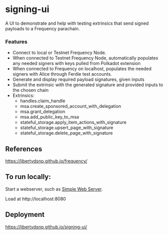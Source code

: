 # signing-ui

A UI to demonstrate and help with testing extrinsics that send signed payloads to a Frequency parachain.

### Features

- Connect to local or Testnet Frequency Node.
- When connected to Testnet Frequency Node, automatically populates any needed signers with keys pulled from Polkadot extension
- When connected to Frequency on localhost, populates the needed signers with Alice through Ferdie test accounts.
- Generate and display required payload signatures, given inputs
- Submit the extrinsic with the generated signature and provided inputs to the chosen chain
- Extrinsics:
  - handles.claim_handle
  - msa.create_sponsored_account_with_delegation
  - msa.grant_delegation
  - msa.add_public_key_to_msa
  - stateful_storage.apply_item_actions_with_signature
  - stateful_storage.upsert_page_with_signature
  - stateful_storage.delete_page_with_signature

## References

https://libertydsnp.github.io/frequency/

## To run locally:

Start a webserver, such as [Simple Web Server](https://simplewebserver.org/).

Load at http://localhost:8080

## Deployment

https://libertydsnp.github.io/signing-ui/
